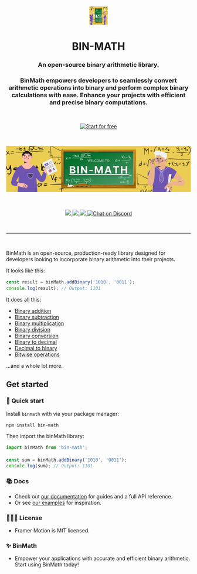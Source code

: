<p align="center"> <img src="https://github.com/RMCV-Rajapaksha/BinMath/blob/main/images/banner.png" width="50" height="50" alt="BinMath Icon" /> </p> <h1 align="center">BIN-MATH</h1> 
<h3 align="center"> An open-source binary arithmetic library. </h3> 
<h3 align="center"> BinMath empowers developers to seamlessly convert arithmetic operations into binary and perform complex binary calculations with ease. Enhance your projects with efficient and precise binary computations. </h3> <br/> 
<p align="center"> <a href="https://github.com/RMCV-Rajapaksha/BinMath"> <img src="https://example.com/images/start.png" width="140" alt="Start for free" /> </a> </p> <br/> 
<p align="center"> <a href="https://github.com/RMCV-Rajapaksha/BinMath">
 <img src="https://github.com/RMCV-Rajapaksha/BinMath/blob/main/images/banner.png" width="1000" alt="BinMath Banner" /> 
 </a> </p> <br> 
 <p align="center"> 
 <a href="https://www.npmjs.com/package/binmath" target="_blank"> 
 <img src="https://img.shields.io/npm/v/binmath.svg?style=flat-square" />
  </a> <a href="https://www.npmjs.com/package/binmath" target="_blank"> 
  <img src="https://img.shields.io/npm/dm/binmath.svg?style=flat-square" /> </a> 
  <a href="https://twitter.com/binmath" target="_blank"> 
  <img src="https://img.shields.io/twitter/follow/binmath.svg?style=social&label=Follow" /> </a>
  <a href="https://discord.gg/binmath" target="_blank"> 
  <img src="https://img.shields.io/discord/123456789.svg?logo=discord&logoColor=white" alt="Chat on Discord"> </a> </p> <br> <hr> <br>

BinMath is an open-source, production-ready library designed for developers looking to incorporate 
binary arithmetic into their projects.

It looks like this:
```jsx
const result = binMath.addBinary('1010', '0011');
console.log(result); // Output: 1101

```

It does all this:

-   [Binary addition](https://www.framer.com/docs/transition/#spring?utm_source=motion-readme-docs)
-   [Binary subtraction](https://www.framer.com/docs/animation/##keyframes?utm_source=motion-readme-docs)
-   [Binary multiplication](https://www.framer.com/docs/layout-animations/?utm_source=motion-readme-docs)
-   [Binary division](https://www.framer.com/docs/layout-animations/#shared-layout-animations?utm_source=motion-readme-docs)
-   [Binary conversion](https://www.framer.com/docs/gestures/?utm_source=motion-readme-docs)
-   [Binary to decimal](https://www.framer.com/docs/scroll-animations?utm_source=motion-readme-docs)
-   [Decimal to binary](https://www.framer.com/docs/component/###svg-line-drawing?utm_source=motion-readme-docs)
-   [Bitwise operations](https://www.framer.com/docs/animate-presence/?utm_source=motion-readme-docs)

...and a whole lot more.

## Get started

### 🐇 Quick start

Install `binmath` with via your package manager:

```
npm install bin-math
```

Then import the binMath library:

```jsx
import binMath from 'bin-math';

const sum = binMath.addBinary('1010', '0011');
console.log(sum); // Output: 1101

```

### 📚 Docs

-   Check out [our documentation](https://www.framer.com/docs/?utm_source=motion-readme-docs) for guides and a full API reference.
-   Or see [our examples](https://www.framer.com/docs/examples/?utm_source=motion-readme-docs) for inspiration.


### 👩🏻‍⚖️ License

-   Framer Motion is MIT licensed.

### ✨ BinMath

-  Empower your applications with accurate and efficient binary arithmetic. Start using BinMath today!
